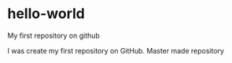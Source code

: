 # hello-world

My first repository on github

I was create my first repository on GitHub.
Master made repository



